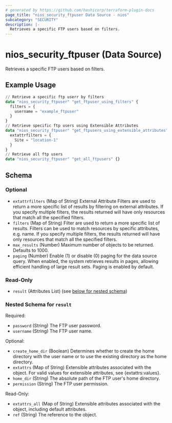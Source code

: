 ```yaml
---
# generated by https://github.com/hashicorp/terraform-plugin-docs
page_title: "nios_security_ftpuser Data Source - nios"
subcategory: "SECURITY"
description: |-
  Retrieves a specific FTP users based on filters.
---
```


# nios_security_ftpuser (Data Source)

Retrieves a specific FTP users based on filters.

## Example Usage

```terraform
// Retrieve a specific ftp userr by filters
data "nios_security_ftpuser" "get_ftpuser_using_filters" {
  filters = {
    username = "example_ftpuser"
  }
}
// Retrieve specific ftp users using Extensible Attributes
data "nios_security_ftpuser" "get_ftpusers_using_extensible_attributes" {
  extattrfilters = {
    Site = "location-1"
  }
}
// Retrieve all ftp users
data "nios_security_ftpuser" "get_all_ftpusers" {}
```

<!-- schema generated by tfplugindocs -->
## Schema

### Optional

- `extattrfilters` (Map of String) External Attribute Filters are used to return a more specific list of results by filtering on external attributes. If you specify multiple filters, the results returned will have only resources that match all the specified filters.
- `filters` (Map of String) Filter are used to return a more specific list of results. Filters can be used to match resources by specific attributes, e.g. name. If you specify multiple filters, the results returned will have only resources that match all the specified filters.
- `max_results` (Number) Maximum number of objects to be returned. Defaults to 1000.
- `paging` (Number) Enable (1) or disable (0) paging for the data source query. When enabled, the system retrieves results in pages, allowing efficient handling of large result sets. Paging is enabled by default.

### Read-Only

- `result` (Attributes List) (see [below for nested schema](#nestedatt--result))

<a id="nestedatt--result"></a>
### Nested Schema for `result`

Required:

- `password` (String) The FTP user password.
- `username` (String) The FTP user name.

Optional:

- `create_home_dir` (Boolean) Determines whether to create the home directory with the user name or to use the existing directory as the home directory.
- `extattrs` (Map of String) Extensible attributes associated with the object. For valid values for extensible attributes, see {extattrs:values}.
- `home_dir` (String) The absolute path of the FTP user's home directory.
- `permission` (String) The FTP user permission.

Read-Only:

- `extattrs_all` (Map of String) Extensible attributes associated with the object, including default attributes.
- `ref` (String) The reference to the object.
